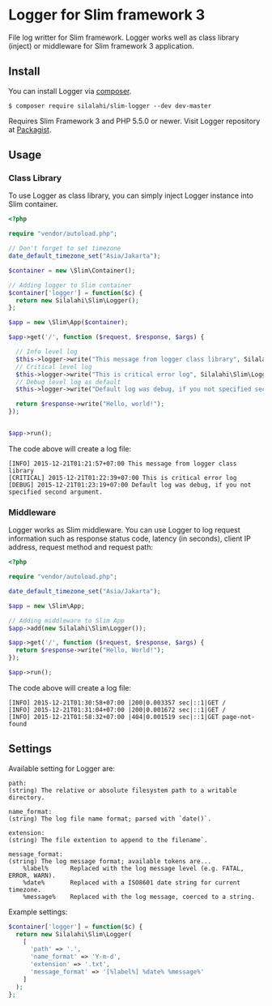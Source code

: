 # Logger for Slim framework 3
File log writter for Slim framework. Logger works well as class library (inject) or middleware for Slim framework 3 application.

## Install
You can install Logger via [composer](https://getcomposer.org/).

``
$ composer require silalahi/slim-logger --dev dev-master
``

Requires Slim Framework 3 and PHP 5.5.0 or newer. Visit Logger repository at [Packagist](https://packagist.org/packages/silalahi/slim-logger).

## Usage

### Class Library

To use Logger as class library, you can simply inject Logger instance into Slim container.

```php
<?php

require "vendor/autoload.php";

// Don't forget to set timezone
date_default_timezone_set("Asia/Jakarta");

$container = new \Slim\Container();

// Adding logger to Slim container
$container['logger'] = function($c) {
  return new Silalahi\Slim\Logger();
};

$app = new \Slim\App($container);

$app->get('/', function ($request, $response, $args) {

  // Info level log
  $this->logger->write("This message from logger class library", Silalahi\Slim\Logger::INFO);
  // Critical level log
  $this->logger->write("This is critical error log", Silalahi\Slim\Logger::CRITICAL);
  // Debug level log as default
  $this->logger->write("Default log was debug, if you not specified second argument.");

  return $response->write("Hello, world!");
});


$app->run();

```


The code above will create a log file:

```
[INFO] 2015-12-21T01:21:57+07:00 This message from logger class library
[CRITICAL] 2015-12-21T01:22:39+07:00 This is critical error log
[DEBUG] 2015-12-21T01:23:19+07:00 Default log was debug, if you not specified second argument.
```


### Middleware

Logger works as Slim middleware. You can use Logger to log request information such as response status code, latency (in seconds), client IP address, request method and request path:

```php
<?php

require "vendor/autoload.php";

date_default_timezone_set("Asia/Jakarta");

$app = new \Slim\App;

// Adding middleware to Slim App
$app->add(new Silalahi\Slim\Logger());

$app->get('/', function ($request, $response, $args) {
  return $response->write("Hello, World!");
});

$app->run();

```

The code above will create a log file:

```
[INFO] 2015-12-21T01:30:58+07:00 |200|0.003357 sec|::1|GET /
[INFO] 2015-12-21T01:31:04+07:00 |200|0.001672 sec|::1|GET /
[INFO] 2015-12-21T01:58:32+07:00 |404|0.001519 sec|::1|GET page-not-found
```

## Settings

Available setting for Logger are:

```
path:
(string) The relative or absolute filesystem path to a writable directory.

name_format:
(string) The log file name format; parsed with `date()`.

extension:
(string) The file extention to append to the filename`.

message_format:
(string) The log message format; available tokens are...
    %label%      Replaced with the log message level (e.g. FATAL, ERROR, WARN).
    %date%       Replaced with a ISO8601 date string for current timezone.
    %message%    Replaced with the log message, coerced to a string.
```

Example settings:

```php
$container['logger'] = function($c) {
  return new Silalahi\Slim\Logger(
    [
      'path' => '.',
      'name_format' => 'Y-m-d',
      'extension' => '.txt',
      'message_format' => '[%label%] %date% %message%'
    ]
  );
};
```